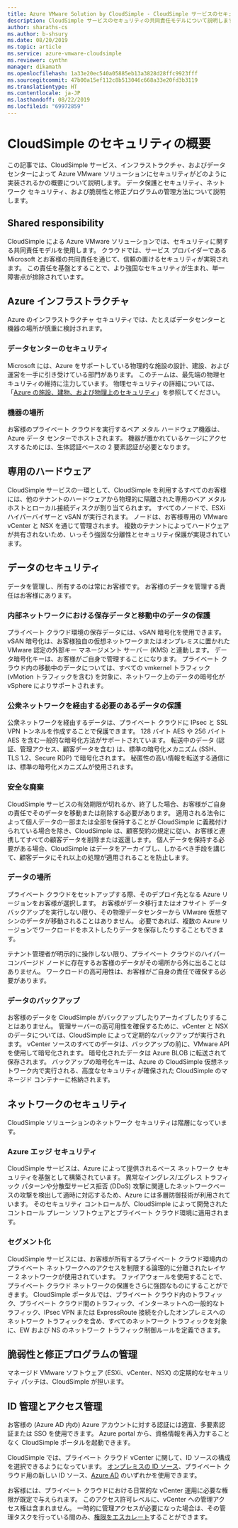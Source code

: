 ```yaml
---
title: Azure VMware Solution by CloudSimple - CloudSimple サービスのセキュリティ
description: CloudSimple サービスのセキュリティの共同責任モデルについて説明します
author: sharaths-cs
ms.author: b-shsury
ms.date: 08/20/2019
ms.topic: article
ms.service: azure-vmware-cloudsimple
ms.reviewer: cynthn
manager: dikamath
ms.openlocfilehash: 1a33e20ec540a05885eb13a3828d28ffc9923fff
ms.sourcegitcommit: 47b00a15ef112c8b513046c668a33e20fd3b3119
ms.translationtype: HT
ms.contentlocale: ja-JP
ms.lasthandoff: 08/22/2019
ms.locfileid: "69972859"
---
```

# <a name="cloudsimple-security-overview"></a>CloudSimple のセキュリティの概要

この記事では、CloudSimple サービス、インフラストラクチャ、およびデータセンターによって Azure VMware ソリューションにセキュリティがどのように実装されるかの概要について説明します。 データ保護とセキュリティ、ネットワーク セキュリティ、および脆弱性と修正プログラムの管理方法について説明します。

## <a name="shared-responsibility"></a>Shared responsibility

CloudSimple による Azure VMware ソリューションでは、セキュリティに関する共同責任モデルを使用します。 クラウドでは、サービス プロバイダーである Microsoft とお客様の共同責任を通じて、信頼の置けるセキュリティが実現されます。 この責任を基盤とすることで、より強固なセキュリティが生まれ、単一障害点が排除されています。

## <a name="azure-infrastructure"></a>Azure インフラストラクチャ

Azure のインフラストラクチャ セキュリティでは、たとえばデータセンターと機器の場所が慎重に検討されます。

### <a name="datacenter-security"></a>データセンターのセキュリティ

Microsoft には、Azure をサポートしている物理的な施設の設計、建設、および運営を一手に引き受けている部門があります。 このチームは、最先端の物理セキュリティの維持に注力しています。 物理セキュリティの詳細については、「[Azure の施設、建物、および物理上のセキュリティ](../security/azure-physical-security.md)」を参照してください。

### <a name="equipment-location"></a>機器の場所

お客様のプライベート クラウドを実行するベア メタル ハードウェア機器は、Azure データ センターでホストされます。  機器が置かれているケージにアクセスするためには、生体認証ベースの 2 要素認証が必要となります。

## <a name="dedicated-hardware"></a>専用のハードウェア

CloudSimple サービスの一環として、CloudSimple を利用するすべてのお客様には、他のテナントのハードウェアから物理的に隔離された専用のベア メタル ホストとローカル接続ディスクが割り当てられます。 すべてのノードで、ESXi ハイパーバイザーと vSAN が実行されます。 ノードは、お客様専用の VMware vCenter と NSX を通じて管理されます。 複数のテナントによってハードウェアが共有されないため、いっそう強固な分離性とセキュリティ保護が実現されています。

## <a name="data-security"></a>データのセキュリティ

データを管理し、所有するのは常にお客様です。 お客様のデータを管理する責任はお客様にあります。

### <a name="data-protection-for-data-at-rest-and-data-in-motion-within-internal-networks"></a>内部ネットワークにおける保存データと移動中のデータの保護

プライベート クラウド環境の保存データには、vSAN 暗号化を使用できます。 vSAN 暗号化は、お客様独自の仮想ネットワークまたはオンプレミスに置かれた VMware 認定の外部キー マネージメント サーバー (KMS) と連動します。  データ暗号化キーは、お客様がご自身で管理することになります。 プライベート クラウド内の移動中のデータについては、すべての vmkernel トラフィック (vMotion トラフィックを含む) を対象に、ネットワーク上のデータの暗号化が vSphere によりサポートされます。

### <a name="data-protection-for-data-that-is-required-to-move-through-public-networks"></a>公衆ネットワークを経由する必要のあるデータの保護

公衆ネットワークを経由するデータは、プライベート クラウドに IPsec と SSL VPN トンネルを作成することで保護できます。 128 バイト AES や 256 バイト AES を含む一般的な暗号化方法がサポートされています。 転送中のデータ (認証、管理アクセス、顧客データを含む) は、標準の暗号化メカニズム (SSH、TLS 1.2、Secure RDP) で暗号化されます。 秘匿性の高い情報を転送する通信には、標準の暗号化メカニズムが使用されます。

### <a name="secure-disposal"></a>安全な廃棄

CloudSimple サービスの有効期限が切れるか、終了した場合、お客様がご自身の責任でそのデータを移動または削除する必要があります。 適用される法令によって個人データの一部または全部を保持することが CloudSimple に義務付けられている場合を除き、CloudSimple は、顧客契約の規定に従い、お客様と連携してすべての顧客データを削除または返還します。 個人データを保持する必要がある場合、CloudSimple はデータをアーカイブし、しかるべき手段を講じて、顧客データにそれ以上の処理が適用されることを防止します。

### <a name="data-location"></a>データの場所

プライベート クラウドをセットアップする際、そのデプロイ先となる Azure リージョンをお客様が選択します。 お客様がデータ移行またはオフサイト データ バックアップを実行しない限り、その物理データセンターから VMware 仮想マシンのデータが移動されることはありません。 必要であれば、複数の Azure リージョンでワークロードをホストしたりデータを保存したりすることもできます。

テナント管理者が明示的に操作しない限り、プライベート クラウドのハイパーコンバージド ノードに存在するお客様のデータがその場所から外に出ることはありません。 ワークロードの高可用性は、お客様がご自身の責任で確保する必要があります。

### <a name="data-backups"></a>データのバックアップ

お客様のデータを CloudSimple がバックアップしたりアーカイブしたりすることはありません。 管理サーバーの高可用性を確保するために、vCenter と NSX のデータについては、CloudSimple によって定期的なバックアップが実行されます。 vCenter ソースのすべてのデータは、バックアップの前に、VMware API を使用して暗号化されます。 暗号化されたデータは Azure BLOB に転送されて保存されます。 バックアップの暗号化キーは、Azure の CloudSimple 仮想ネットワーク内で実行される、高度なセキュリティが確保された CloudSimple のマネージド コンテナーに格納されます。

## <a name="network-security"></a>ネットワークのセキュリティ

CloudSimple ソリューションのネットワーク セキュリティは階層になっています。

### <a name="azure-edge-security"></a>Azure エッジ セキュリティ

CloudSimple サービスは、Azure によって提供されるベース ネットワーク セキュリティを基盤として構築されています。 異常なイングレス/エグレス トラフィック パターンや分散型サービス拒否 (DDoS) 攻撃に関連したネットワークベースの攻撃を検出して適時に対応するため、Azure には多層防御技術が利用されています。 そのセキュリティ コントロールが、CloudSimple によって開発されたコントロール プレーン ソフトウェアとプライベート クラウド環境に適用されます。

### <a name="segmentation"></a>セグメント化

CloudSimple サービスには、お客様が所有するプライベート クラウド環境内のプライベート ネットワークへのアクセスを制限する論理的に分離されたレイヤー 2 ネットワークが使用されています。 ファイアウォールを使用することで、プライベート クラウド ネットワークの保護をさらに強固なものにすることができます。 CloudSimple ポータルでは、プライベート クラウド内のトラフィック、プライベート クラウド間のトラフィック、インターネットへの一般的なトラフィック、IPsec VPN または ExpressRoute 接続を介したオンプレミスへのネットワーク トラフィックを含め、すべてのネットワーク トラフィックを対象に、EW および NS のネットワーク トラフィック制御ルールを定義できます。

## <a name="vulnerability-and-patch-management"></a>脆弱性と修正プログラムの管理

マネージド VMware ソフトウェア (ESXi、vCenter、NSX) の定期的なセキュリティ パッチは、CloudSimple が担います。

## <a name="identity-and-access-management"></a>ID 管理とアクセス管理

お客様の (Azure AD 内の) Azure アカウントに対する認証には適宜、多要素認証または SSO を使用できます。 Azure portal から、資格情報を再入力することなく CloudSimple ポータルを起動できます。

CloudSimple では、プライベート クラウド vCenter に関して、ID ソースの構成を選択できるようになっています。 [オンプレミスの ID ソース](set-vcenter-identity.md)、プライベート クラウド用の新しい ID ソース、[Azure AD](azure-ad.md) のいずれかを使用できます。

お客様には、プライベート クラウドにおける日常的な vCenter 運用に必要な権限が既定で与えられます。 このアクセス許可レベルに、vCenter への管理アクセス権は含まれません。 一時的に管理アクセスが必要になった場合は、その管理タスクを行っている間のみ、[権限をエスカレート](escalate-private-cloud-privileges.md)することができます。

